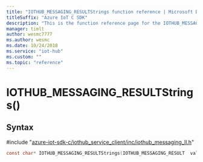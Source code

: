 ```yaml
---                             
title: "IOTHUB_MESSAGING_RESULTStrings function reference | Microsoft Docs" 
titleSuffix: "Azure IoT C SDK"            
description: "This is the function reference page for the IOTHUB_MESSAGING_RESULTStrings() function in the Azure IoT C SDK. This SDK is used with Azure IoT Hub and Azure IoT Hub Device Provisioning Service"            
manager: timlt                 
author: wesmc7777              
ms.author: wesmc               
ms.date: 10/24/2018                    
ms.service: "iot-hub"             
ms.custom: ""                
ms.topic: "reference"        
---                            
```


# IOTHUB_MESSAGING_RESULTStrings()

## Syntax

\#include "[azure-iot-sdk-c/iothub_service_client/inc/iothub_messaging_ll.h](../iothub-messaging-ll-h.md)"  
```C
const char* IOTHUB_MESSAGING_RESULTStrings(IOTHUB_MESSAGING_RESULT  value);
```

